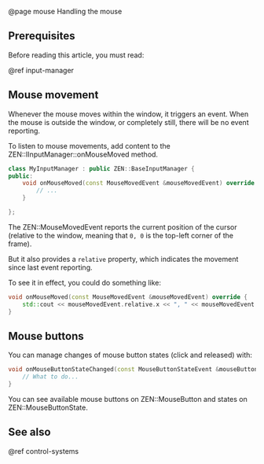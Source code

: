 @page mouse Handling the mouse

## Prerequisites

Before reading this article, you must read:

@ref input-manager

## Mouse movement

Whenever the mouse moves within the window, it triggers an event.
When the mouse is outside the window, or completely still, there
will be no event reporting.

To listen to mouse movements, add content to the
ZEN::IInputManager::onMouseMoved method.

````cpp
class MyInputManager : public ZEN::BaseInputManager {
public:
    void onMouseMoved(const MouseMovedEvent &mouseMovedEvent) override {
        // ...
    }

};
````

The ZEN::MouseMovedEvent reports the current position of the cursor
(relative to the window, meaning that ``0, 0`` is the top-left corner
of the frame).

But it also provides a ``relative`` property, which indicates the movement
since last event reporting.

To see it in effect, you could do something like:

````cpp
void onMouseMoved(const MouseMovedEvent &mouseMovedEvent) override {
    std::cout << mouseMovedEvent.relative.x << ", " << mouseMovedEvent.relative.y << "\n";
}
````

## Mouse buttons

You can manage changes of mouse button states (click and released) with:

````cpp
void onMouseButtonStateChanged(const MouseButtonStateEvent &mouseButtonStateEvent) override {
    // What to do...
}
````

You can see available mouse buttons on ZEN::MouseButton and states on
ZEN::MouseButtonState.

## See also

@ref control-systems
